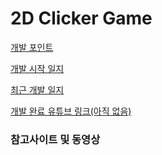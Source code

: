 # 2D Clicker Game

[개발 포인트](https://github.com/KCalender/Engine/blob/main/Unity/2DClicker/Dev%20journal/Develop%20Point.md)

[개발 시작 일지](https://github.com/KCalender/Engine/blob/main/Unity/2DClicker/Dev%20journal/2021_05_10.md)

[최근 개발 일지](https://github.com/KCalender/Engine/blob/main/Unity/2DClicker/Dev%20journal/2021_05_10.md)

[개발 완료 유튜브 링크(아직 없음)]()


### 참고사이트 및 동영상

